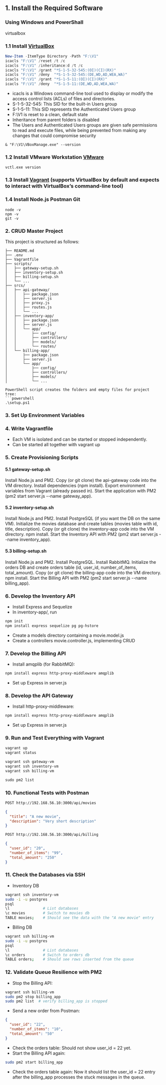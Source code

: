 ## 1. Install the Required Software
### Using Windows and PowerShall
virtualbox
### 1.1 Install [VirtualBox](https://www.virtualbox.org/wiki/Downloads)
```powershell
New-Item -ItemType Directory -Path "F:\V1"
icacls "F:\V1" /reset /t /c
icacls "F:\V1" /inheritance:d /t /c
icacls "F:\V1" /grant "*S-1-5-32-545:(OI)(CI)(RX)"
icacls "F:\V1" /deny  "*S-1-5-32-545:(DE,WD,AD,WEA,WA)"
icacls "F:\V1" /grant "*S-1-5-11:(OI)(CI)(RX)"
icacls "F:\V1" /deny  "*S-1-5-11:(DE,WD,AD,WEA,WA)"
```
- icacls is a Windows command-line tool used to display or modify the access control lists (ACLs) of files and directories.
- S-1-5-32-545: This SID for the built-in Users group
- S-1-5-11: This SID represents the Authenticated Users group
- F:\V1 is reset to a clean, default state
- Inheritance from parent folders is disabled
- The Users and Authenticated Users groups are given safe permissions to read and execute files, while being prevented from making any changes that could compromise security

```powershall
& "F:\V1\VBoxManage.exe" --version
```
### 1.2 Install VMware Workstation [VMware](https://www.vmware.com/products/desktop-hypervisor/workstation-and-fusion)
```powershall
vctl.exe version
```

### 1.3 Install [Vagrant](https://developer.hashicorp.com/vagrant/downloads) (supports VirtualBox by default and expects to interact with VirtualBox’s command-line tool)

### 1.4 Install Node.js Postman Git
```powershall
node -v
npm -v
git -v
```

### 2. CRUD Master Project

This project is structured as follows:
```
├── README.md
├── .env
├── Vagrantfile
├── scripts/
│   ├── gateway-setup.sh
│   ├── inventory-setup.sh
│   ├── billing-setup.sh
│   └── ...
├── srcs/
│   ├── api-gateway/
│   │   ├── package.json
│   │   ├── server.js
│   │   ├── proxy.js
│   │   ├── routes.js
│   │   └── ...
│   ├── inventory-app/
│   │   ├── package.json
│   │   ├── server.js
│   │   └── app/
│   │       ├── config/
│   │       ├── controllers/
│   │       ├── models/
│   │       └── routes/
│   └── billing-app/
│       ├── package.json
│       ├── server.js
│       └── app/
│           ├── config/
│           ├── controllers/
│           ├── models/
│           └── ...

PowerShell script creates the folders and empty files for project tree:
```powershell
.\setup.ps1
```

### 3. Set Up Environment Variables

### 4. Write Vagrantfile
- Each VM is isolated and can be started or stopped independently.
- Can be started all together with vagrant up

### 5. Create Provisioning Scripts

#### 5.1  gateway-setup.sh
Install Node.js and PM2.
Copy (or git clone) the api-gateway code into the VM directory.
Install dependencies (npm install).
Export environment variables from Vagrant (already passed in).
Start the application with PM2 (pm2 start server.js --name gateway_app).

#### 5.2 inventory-setup.sh
Install Node.js and PM2.
Install PostgreSQL (if you want the DB on the same VM).
Initialize the movies database and create tables (movies table with id, title, description).
Copy (or git clone) the inventory-app code into the VM directory.
npm install.
Start the Inventory API with PM2 (pm2 start server.js --name inventory_app).

#### 5.3 billing-setup.sh
Install Node.js and PM2.
Install PostgreSQL.
Install RabbitMQ.
Initialize the orders DB and create orders table (id, user_id, number_of_items, total_amount).
Copy (or git clone) the billing-app code into the VM directory.
npm install.
Start the Billing API with PM2 (pm2 start server.js --name billing_app).

### 6. Develop the Inventory API
- Install Express and Sequelize
- In inventory-app/, run 
```powershell
npm init
npm install express sequelize pg pg-hstore
```
- Create a models directory containing a movie.model.js
- Create a controllers movie.controller.js, implementing CRUD

### 7. Develop the Billing API
- Install amqplib (for RabbitMQ):
```powershell
npm install express http-proxy-middleware amqplib
```
- Set up Express in server.js

### 8. Develop the API Gateway
- Install http-proxy-middleware:
```powershell
npm install express http-proxy-middleware amqplib
```
- Set up Express in server.js

### 9. Run and Test Everything with Vagrant
```powershell
vagrant up
vagrant status
```
```powershell
vagrant ssh gateway-vm
vagrant ssh inventory-vm
vagrant ssh billing-vm
```
```powershell
sudo pm2 list
```

### 10. Functional Tests with Postman
```bash
POST http://192.168.56.10:3000/api/movies
```
```json
{
  "title": "A new movie",
  "description": "Very short description"
}
```
```bash
POST http://192.168.56.10:3000/api/billing
```
```json
{
  "user_id": "20",
  "number_of_items": "99",
  "total_amount": "250"
}
```

### 11. Check the Databases via SSH
- Inventory DB
```bash
vagrant ssh inventory-vm
sudo -i -u postgres
psql
\l               # List databases
\c movies        # Switch to movies db
TABLE movies;    # Should see the data with the "A new movie" entry
```
- Billing DB
```bash
vagrant ssh billing-vm
sudo -i -u postgres
psql
\l               # List databases
\c orders        # Switch to orders db
TABLE orders;    # Should see rows inserted from the queue
```

### 12. Validate Queue Resilience with PM2
- Stop the Billing API:
```bash
vagrant ssh billing-vm
sudo pm2 stop billing_app
sudo pm2 list  # verify billing_app is stopped
```

- Send a new order from Postman:
```json
{
  "user_id": "22",
  "number_of_items": "10",
  "total_amount": "50"
}
```
- Check the orders table: Should not show user_id = 22 yet.
- Start the Billing API again:
```bash
sudo pm2 start billing_app
```
- Check the orders table again: Now it should list the user_id = 22 entry after the billing_app processes the stuck messages in the queue.